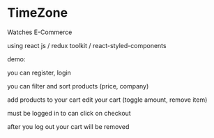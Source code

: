 # TimeZone
Watches E-Commerce

using react js / redux toolkit / react-styled-components

demo:

you can register, login

you can filter and sort products (price, company)

add products to your cart edit your cart (toggle amount, remove item)

must be logged in to can click on checkout 

after you log out your cart will be removed 
